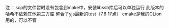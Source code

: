 注：
scp的文件暂时没有包含到make中，安装libssh库后可以单独运行
此版本的哈希不依赖其他第三方库
整合了yjs最新的test（7.8 17点）
cmake是我的CLion用的，可以不管



